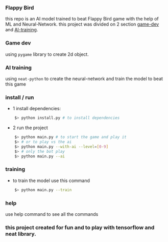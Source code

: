 ### Flappy Bird

this repo is an AI model trained to beat Flappy Bird game with the help of ML and Neural-Network.
this project was divided on 2 section [game-dev](#Game-dev) and [AI-training](#AI-training).

### Game dev
using `pygame` library to create 2d object. 

### AI training
using `neat-python` to create the neural-network and train the model to beat this game

### install / run

 
* 1 install dependencies:
``` bash 
    $> python install.py # to install dependencies 
```

* 2 run the project
``` bash 
    $> python main.py # to start the game and play it
    $> # or to play vs the ai
    $> python main.py --with-ai --level=[0-9]
    $> # only the bot play 
    $> python main.py --ai
```

### training 
* to train the model use this command
``` bash
    $> python main.py --train
```

### help 
use help command to see all the commands

### this project created for fun and to play with tensorflow and neat library.